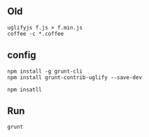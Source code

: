 ## Old

    uglifyjs f.js > f.min.js
    coffee -c *.coffee


## config

    npm install -g grunt-cli
    npm install grunt-contrib-uglify --save-dev

    npm insatll


## Run

    grunt